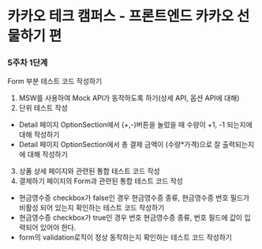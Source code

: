 # 카카오 테크 캠퍼스 - 프론트엔드 카카오 선물하기 편

### 5주차 1단계

Form 부분 테스트 코드 작성하기

1. MSW를 사용하여 Mock API가 동작하도록 하기(상세 API, 옵션 API에 대해)
2. 단위 테스트 작성

- Detail 페이지 OptionSection에서 (+,-)버튼을 눌렀을 때 수량이 +1, -1 되는지에 대해 작성하기
- Detail 페이지 OptionSection에서 총 결제 금액이 (수량\*가격)으로 잘 출력되는지에 대해 작성하기

3. 상품 상세 페이지와 관련된 통합 테스트 코드 작성
4. 결제하기 페이지의 Form과 관련된 통합 테스트 코드 작성

- 현금영수증 checkbox가 false인 경우 현금영수증 종류, 현금영수증 번호 필드가 비활성 되어 있는지 확인하는 테스트 코드 작성하기
- 현금영수증 checkbox가 true인 경우 번호 현금영수증 종류, 번호 필드에 값이 입력되어 있어야 한다.
- form의 validation로직이 정상 동작하는지 확인하는 테스트 코드 작성하기
